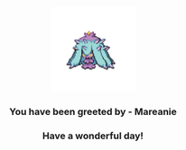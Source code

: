 <p align="center">
    <img src="https://raw.githubusercontent.com/PokeAPI/sprites/master/sprites/pokemon/747.png" width="150" height="150">
</p>
<h3 align="center">You have been greeted by - <b>Mareanie</b></h3>
<h3 align="center">Have a wonderful day!</h3>
